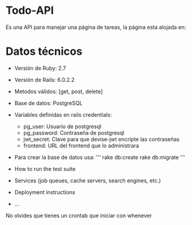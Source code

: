 # Todo-API

Es una API para manejar una página de tareas, la página esta alojada en: 

# Datos técnicos

* Versión de Ruby: 2.7
* Versión de Rails: 6.0.2.2
* Metodos válidos: [get, post, delete]
* Base de datos: PostgreSQL
* Variables definidas en rails credentials:
  * pg_user: Usuario de postgresql
  * pg_password: Contraseña de postgresql
  * jwt_secret: Clave para que devise-jwt encripte las contraseñas
  * frontend: URL del frontend que lo administrara
* Para crear la base de datos usa:
'''
rake db:create
rake db:migrate
'''

* How to run the test suite

* Services (job queues, cache servers, search engines, etc.)

* Deployment instructions

* ...

No olvides que tienes un crontab que iniciar con whenever